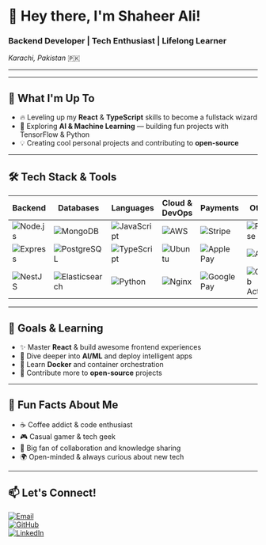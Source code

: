 # 👋 Hey there, I'm **Shaheer Ali!**

### Backend Developer | Tech Enthusiast | Lifelong Learner  
*Karachi, Pakistan* 🇵🇰

---



---

## 🚀 What I'm Up To
- 🔥 Leveling up my **React** & **TypeScript** skills to become a fullstack wizard  
- 🤖 Exploring **AI & Machine Learning** — building fun projects with TensorFlow & Python  
- 💡 Creating cool personal projects and contributing to **open-source**  

---

## 🛠️ Tech Stack & Tools

| Backend                 | Databases               | Languages              | Cloud & DevOps          | Payments                  | Others                    |
|------------------------|------------------------|-----------------------|-----------------------|--------------------------|--------------------------|
| ![Node.js](https://img.shields.io/badge/Node.js-339933?style=for-the-badge&logo=node.js&logoColor=white) | ![MongoDB](https://img.shields.io/badge/MongoDB-47A248?style=for-the-badge&logo=mongodb&logoColor=white) | ![JavaScript](https://img.shields.io/badge/JavaScript-F7DF1E?style=for-the-badge&logo=javascript&logoColor=black) | ![AWS](https://img.shields.io/badge/AWS-232F3E?style=for-the-badge&logo=amazonaws&logoColor=white) | ![Stripe](https://img.shields.io/badge/Stripe-635BFF?style=for-the-badge&logo=stripe&logoColor=white) | ![Firebase](https://img.shields.io/badge/Firebase-FFCA28?style=for-the-badge&logo=firebase&logoColor=black) |
| ![Express](https://img.shields.io/badge/Express.js-000000?style=for-the-badge&logo=express&logoColor=white) | ![PostgreSQL](https://img.shields.io/badge/PostgreSQL-336791?style=for-the-badge&logo=postgresql&logoColor=white) | ![TypeScript](https://img.shields.io/badge/TypeScript-3178C6?style=for-the-badge&logo=typescript&logoColor=white) | ![Ubuntu](https://img.shields.io/badge/Ubuntu-E95420?style=for-the-badge&logo=ubuntu&logoColor=white) | ![Apple Pay](https://img.shields.io/badge/Apple_Pay-000000?style=for-the-badge&logo=apple&logoColor=white) | ![Agora](https://img.shields.io/badge/Agora-F96854?style=for-the-badge&logo=agora&logoColor=white) |
| ![NestJS](https://img.shields.io/badge/NestJS-E0234E?style=for-the-badge&logo=nestjs&logoColor=white) | ![Elasticsearch](https://img.shields.io/badge/Elasticsearch-005571?style=for-the-badge&logo=elasticsearch&logoColor=white) | ![Python](https://img.shields.io/badge/Python-3776AB?style=for-the-badge&logo=python&logoColor=white) | ![Nginx](https://img.shields.io/badge/Nginx-009639?style=for-the-badge&logo=nginx&logoColor=white) | ![Google Pay](https://img.shields.io/badge/Google_Pay-5F6368?style=for-the-badge&logo=googlepay&logoColor=white) | ![GitHub Actions](https://img.shields.io/badge/GitHub_Actions-2088FF?style=for-the-badge&logo=githubactions&logoColor=white) |

---

## 🎯 Goals & Learning

- ✨ Master **React** & build awesome frontend experiences  
- 🧠 Dive deeper into **AI/ML** and deploy intelligent apps  
- 🐳 Learn **Docker** and container orchestration  
- 🚀 Contribute more to **open-source** projects  

---

## 🎉 Fun Facts About Me  

- ☕ Coffee addict & code enthusiast  
- 🎮 Casual gamer & tech geek  
- 🤝 Big fan of collaboration and knowledge sharing  
- 🌍 Open-minded & always curious about new tech  

---

## 📫 Let's Connect!

[![Email](https://img.shields.io/badge/Email-shaheeralirahoo555@gmail.com-c14438?style=for-the-badge&logo=gmail&logoColor=white)](mailto:shaheeralirahoo555@gmail.com)  
[![GitHub](https://img.shields.io/badge/GitHub-shaheeralirahoo-181717?style=for-the-badge&logo=github&logoColor=white)](https://github.com/shaheeralirahoo)  
[![LinkedIn](https://img.shields.io/badge/LinkedIn-Shaheer_Ali-0077B5?style=for-the-badge&logo=linkedin&logoColor=white)](https://linkedin.com/in/shaheeralirahoo)  


